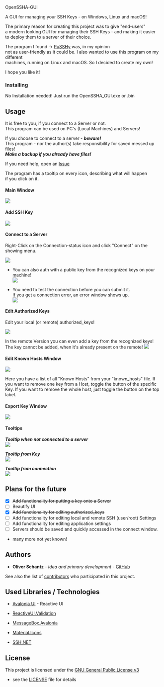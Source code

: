 OpenSSHA-GUI

A GUI for managing your SSH Keys - on Windows, Linux and macOS!  

The primary reason for creating this project was to give "end-users"  
a modern looking GUI for managing their SSH Keys - and making it easier  
to deploy them to a server of their choice.

The program I found -> [PuSSHy](https://github.com/klimenta/pusshy) was, in my opinion  
not as user-friendly as it could be. I also wanted to use this program on my different  
machines, running on Linux and macOS. So I decided to create my own!   

I hope you like it!

### Installing

No Installation needed! Just run the OpenSSHA_GUI.exe or .bin 

## Usage

It is free to you, if you connect to a Server or not.  
This program can be used on PC's (Local Machines) and Servers!

If you choose to connect to a server - ***beware!***  
This program - nor the author(s) take responsibility for saved messed up files!  
***Make a backup if you already have files!***

If you need help, open an [Issue]()

The program has a tooltip on every icon, describing what will happen  
if you click on it.

#### Main Window
![](images/MainWindow.png)

#### Add SSH Key
![](images/AddKeyWindow.png)

#### Connect to a Server
Right-Click on the Connection-status icon and click "Connect" on the showing menu.

![](images/ConnectToServerWindow.png)

- You can also auth with a public key from the recognized keys on your machine!   
![](images/ConnectToServerWindowWithKey.png)

- You need to test the connection before you can submit it.  
If you get a connection error, an error window shows up.  
![](images/ConnectToServerWindowSuccess.png)

#### Edit Authorized Keys

Edit your local (or remote) authorized_keys!

![](images/EditAuthorizedKeysWindow.png)

In the remote Version you can even add a key from the recognized keys!
The key cannot be added, when it's already present on the remote!
![](images/EditAuthorizedKeysWindowRemote.png)

#### Edit Known Hosts Window
![](images/KnownHostsWindow.png)

Here you have a list of all "Known Hosts" from your "known_hosts" file.
If you want to remove one key from a Host, toggle the button of the specific Key.
If you want to remove the whole host, just toggle the button on the top label.

#### Export Key Window
![](images/ExportKeyWindow.png)

#### Tooltips

***Tooltip when not connected to a server***   
![](images/tooltip.png)

***Tooltip from Key***   
![](images/tooltipKey.png)

***Tooltip from connection***   
![](images/tooltipServer.png)

## Plans for the future

- [X] ~~Add functionality for putting a key onto a Server~~
- [ ] Beautify UI
- [X] ~~Add functionality for editing authorized_keys~~
- [ ] Add functionality for editing local and remote SSH (user/root) Settings
- [ ] Add functionality for editing application settings
- [ ] Servers should be saved and quickly accessed in the connect window.
- many more not yet known!

## Authors

  - **Oliver Schantz** - *Idea and primary development* -
    [GitHub](https://github.com/frequency403)

See also the list of
[contributors](https://github.com/frequency403/OpenSSH-GUI/contributors)
who participated in this project.

## Used Libraries / Technologies

- [Avalonia UI](https://avaloniaui.net/) - Reactive UI

- [ReactiveUI.Validation](https://github.com/reactiveui/ReactiveUI.Validation/)

- [MessageBox.Avalonia](https://github.com/AvaloniaCommunity/MessageBox.Avalonia)

- [Material.Icons](https://github.com/SKProCH/Material.Icons)  

- [SSH.NET](https://github.com/sshnet/SSH.NET)

## License

This project is licensed under the [GNU General Public License v3](LICENSE)
- see the [LICENSE](LICENSE) file for
details

